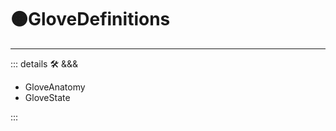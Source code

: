 # 🟠<motor>GloveDefinitions</motor>

---

<!-- =================================================== -->
<!-- =================================================== -->
<!-- =================================================== -->
<!-- =================================================== -->
<!-- =================================================== -->
::: details 🛠 <dev>&&&</dev>

- GloveAnatomy
- GloveState

:::
